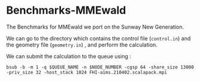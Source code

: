# Benchmarks-MMEwald
The Benchmarks for MMEwald we port on the Sunway New Generation.

We can go to the directory which contains the control file (`control.in`) and the geometry file (`geometry.in`) , and perform the calculation.

We can submit the calculation to the queue using :

`bsub -b -m 1 -q $QUEUE_NAME -n $NODE_NUMBER -cgsp 64 -share_size 13000 -priv_size 32 -host_stack 1024 FHI-aims.210402.scalapack.mpi`
